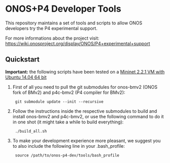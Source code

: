 # ONOS+P4 Developer Tools

This repository maintains a set of tools and scripts to allow ONOS developers try the P4 experimental support.

For more informations about the project visit:
https://wiki.onosproject.org/display/ONOS/P4+experimental+support

## Quickstart

**Important:** the following scripts have been tested on a [Mininet 2.2.1 VM with Ubuntu 14.04 64 bit](https://github.com/mininet/mininet/wiki/Mininet-VM-Images)

1. First of all you need to pull the git submodules for onos-bmv2 (ONOS fork of BMv2) and p4c-bmv2 (P4 compiler for BMv2):

		git submodule update --init --recursive

2. Follow the instructions inside the respective submodules to build and install onos-bmv2 and p4c-bmv2, or use the following command to do it in one shot (it might take a while to build everything):

		./build_all.sh

3. To make your development experience more pleasant, we suggest you to also include the following line in your .bash_profile:

		source /path/to/onos-p4-dev/tools/bash_profile